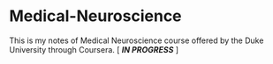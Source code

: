 # Medical-Neuroscience
This is my notes of Medical Neuroscience course offered by the Duke University through Coursera. [ ***IN PROGRESS*** ]
